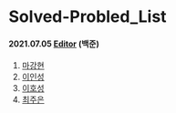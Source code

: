 # Solved-Probled_List

#### 2021.07.05 [Editor](https://www.acmicpc.net/problem/1406) (백준)
  1. [마강현](https://www.google.com)
  2. [이인성](https://www.google.com)
  3. [이호성](https://www.google.com)
  4. [최주은](https://www.google.com)
